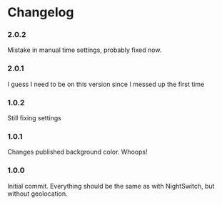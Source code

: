 # Changelog


### 2.0.2
Mistake in manual time settings, probably fixed now.

### 2.0.1
I guess I need to be on this version since I messed up the first time

### 1.0.2
Still fixing settings

### 1.0.1
Changes published background color. Whoops!

### 1.0.0
Initial commit. Everything should be the same as with NightSwitch, but without geolocation.